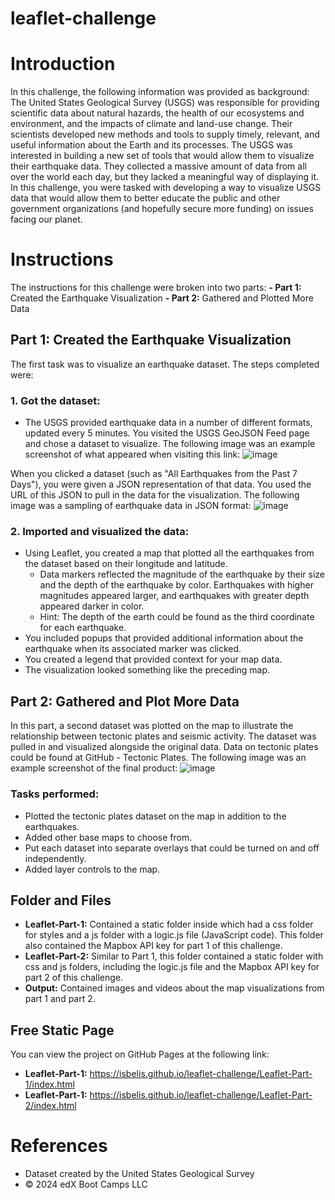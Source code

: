 # leaflet-challenge
# Introduction
In this challenge, the following information was provided as background: The United States Geological Survey (USGS) was responsible for providing scientific data about natural hazards, the health of our ecosystems and environment, and the impacts of climate and land-use change. Their scientists developed new methods and tools to supply timely, relevant, and useful information about the Earth and its processes.
The USGS was interested in building a new set of tools that would allow them to visualize their earthquake data. They collected a massive amount of data from all over the world each day, but they lacked a meaningful way of displaying it. In this challenge, you were tasked with developing a way to visualize USGS data that would allow them to better educate the public and other government organizations (and hopefully secure more funding) on issues facing our planet.
# Instructions
The instructions for this challenge were broken into two parts:
**- Part 1:** Created the Earthquake Visualization
**- Part 2:** Gathered and Plotted More Data
  
## Part 1: Created the Earthquake Visualization
The first task was to visualize an earthquake dataset. The steps completed were:
### 1. Got the dataset:
- The USGS provided earthquake data in a number of different formats, updated every 5 minutes. You visited the USGS GeoJSON Feed page and chose a dataset to visualize. The following image was an example screenshot of what appeared when visiting this link:
![image](https://github.com/user-attachments/assets/65f688bf-c98a-436b-b8db-0fbb2fae3628)


When you clicked a dataset (such as "All Earthquakes from the Past 7 Days"), you were given a JSON representation of that data. You used the URL of this JSON to pull in the data for the visualization. The following image was a sampling of earthquake data in JSON format:
![image](https://github.com/user-attachments/assets/7533470b-87f5-4a0b-9db7-9d023c270654)

 
### 2. Imported and visualized the data:
- Using Leaflet, you created a map that plotted all the earthquakes from the dataset based on their longitude and latitude.
    - Data markers reflected the magnitude of the earthquake by their size and the depth of the earthquake by color. Earthquakes with higher magnitudes appeared larger, and earthquakes with greater depth appeared darker in color.
    - Hint: The depth of the earth could be found as the third coordinate for each earthquake.
- You included popups that provided additional information about the earthquake when its associated marker was clicked.
- You created a legend that provided context for your map data.
- The visualization looked something like the preceding map.

## Part 2: Gathered and Plot More Data 
In this part, a second dataset was plotted on the map to illustrate the relationship between tectonic plates and seismic activity. The dataset was pulled in and visualized alongside the original data. Data on tectonic plates could be found at GitHub - Tectonic Plates.
The following image was an example screenshot of the final product:
![image](https://github.com/user-attachments/assets/147d2013-5598-45a0-a06e-02a90edb09c4)

### Tasks performed:
- Plotted the tectonic plates dataset on the map in addition to the earthquakes.
- Added other base maps to choose from.
- Put each dataset into separate overlays that could be turned on and off independently.
- Added layer controls to the map.

## Folder and Files
- **Leaflet-Part-1:** Contained a static folder inside which had a css folder for styles and a js folder with a logic.js file (JavaScript code). This folder also contained the Mapbox API key for part 1 of this challenge.
- **Leaflet-Part-2:** Similar to Part 1, this folder contained a static folder with css and js folders, including the logic.js file and the Mapbox API key for part 2 of this challenge.
- **Output:** Contained images and videos about the map visualizations from part 1 and part 2.
  
## Free Static Page
You can view the project on GitHub Pages at the following link:
- **Leaflet-Part-1:** https://isbelis.github.io/leaflet-challenge/Leaflet-Part-1/index.html
- **Leaflet-Part-1:** https://isbelis.github.io/leaflet-challenge/Leaflet-Part-2/index.html


# References
- Dataset created by the United States Geological Survey
- 	© 2024 edX Boot Camps LLC

